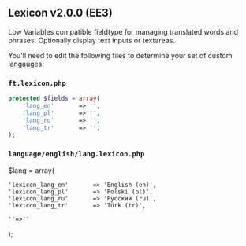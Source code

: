 ## Lexicon v2.0.0 (EE3)

Low Variables compatible fieldtype for managing translated words and phrases. Optionally display text inputs or textareas.

You'll need to edit the following files to determine your set of custom langauges:

### `ft.lexicon.php`

```php
protected $fields = array(
    'lang_en'       => '',
    'lang_pl'       => '',
    'lang_ru'       => '',
    'lang_tr'       => '',
);
```


### `language/english/lang.lexicon.php`

$lang = array(

    'lexicon_lang_en'       => 'English (en)',
    'lexicon_lang_pl'       => 'Polski (pl)',
    'lexicon_lang_ru'       => 'Pусский (ru)',
    'lexicon_lang_tr'       => 'Türk (tr)',

    ''=>''
);